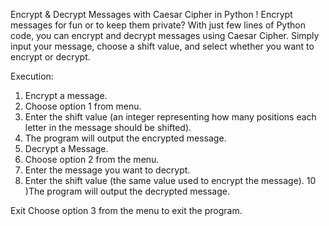 Encrypt & Decrypt Messages with Caesar Cipher in Python ! Encrypt messages for fun or to keep them private? With just few lines of Python code, you can encrypt and decrypt messages using Caesar Cipher. Simply input your message, choose a shift value, and select whether you want to encrypt or decrypt.

Execution: 
1) Encrypt a message.
2)  Choose option 1 from menu.
3) Enter the shift value (an integer representing how many positions each letter in the message should be shifted).
5) The program will output the encrypted message.
6) Decrypt a Message.
7) Choose option 2 from the menu.
8) Enter the message you want to decrypt.
9) Enter the shift value (the same value used to encrypt the message).
10 )The program will output the decrypted message.

 Exit
 Choose option 3 from the menu to exit the program.
